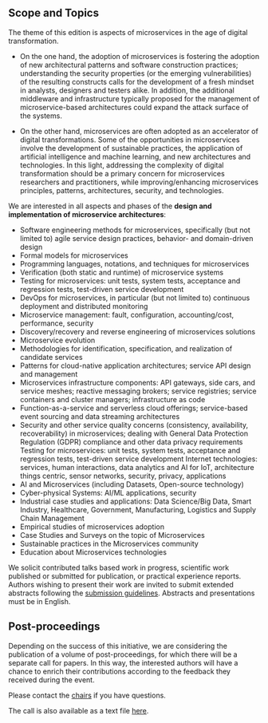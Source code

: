 ## Scope and Topics

The theme of this edition is aspects of microservices in the age of digital transformation.

- On the one hand, the adoption of microservices is fostering the adoption of new architectural patterns and software construction practices; understanding the security properties (or the emerging vulnerabilities) of the resulting constructs calls for the development of a fresh mindset in analysts, designers and testers alike. In addition, the additional middleware and infrastructure typically proposed for the management of microservice-based architectures could expand the attack surface of the systems.

- On the other hand, microservices are often adopted as an accelerator of digital transformations. Some of the opportunities in microservices involve the development of sustainable practices, the application of artificial intelligence and machine learning, and new architectures and technologies. In this light, addressing the complexity of digital transformation should be a primary concern for microservices researchers and practitioners, while improving/enhancing microservices principles, patterns, architectures, security, and technologies.

We are interested in all aspects and phases of the **design and implementation of microservice architectures**:

- Software engineering methods for microservices, specifically (but not limited to) agile service design practices, behavior- and domain-driven design
- Formal models for microservices
- Programming languages, notations, and techniques for microservices
- Verification (both static and runtime) of microservice systems
- Testing for microservices: unit tests, system tests, acceptance and regression tests, test-driven service development
- DevOps for microservices, in particular (but not limited to) continuous deployment and distributed monitoring
- Microservice management: fault, configuration, accounting/cost, performance, security
- Discovery/recovery and reverse engineering of microservices solutions
- Microservice evolution
- Methodologies for identification, specification, and realization of candidate services
- Patterns for cloud-native application architectures; service API design and management
- Microservices infrastructure components: API gateways, side cars, and service meshes; reactive messaging brokers; service registries; service containers and cluster managers; infrastructure as code
- Function-as-a-service and serverless cloud offerings; service-based event sourcing and data streaming architectures
- Security and other service quality concerns (consistency, availability, recoverability) in microservices; dealing with General Data Protection Regulation (GDPR) compliance and other data privacy requirements
  Testing for microservices: unit tests, system tests, acceptance and regression tests, test-driven service development
  Internet technologies: services, human interactions, data analytics and AI for IoT, architecture things centric, sensor networks, security, privacy, applications
- AI and Microservices (including Datasets, Open-source technology)
- Cyber-physical Systems: AI/ML applications, security
- Industrial case studies and applications: Data Science/Big Data, Smart Industry, Healthcare, Government, Manufacturing, Logistics and Supply Chain Management
- Empirical studies of microservices adoption
- Case Studies and Surveys on the topic of Microservices
- Sustainable practices in the Microservices community
- Education about Microservices technologies

We solicit contributed talks based work in progress, scientific work published or submitted for publication, or practical experience reports.
Authors wishing to present their work are invited to submit extended abstracts following the <a onclick="$('#submission_tab a').trigger('click'); return false;" href="#submission">submission guidelines</a>.
Abstracts and presentations must be in English.

## Post-proceedings

Depending on the success of this initiative, we are considering the publication of a volume of post-proceedings, for which there will be a separate call for papers.
In this way, the interested authors will have a chance to enrich their contributions according to the feedback they received during the event.

Please contact the [chairs](/2022/committees) if you have questions.

<div class="alert alert-info hidden-print" role="alert">
<span class="glyphicon glyphicon-info-sign"></span> The call is also available as a text file <a href="{{ "/cfp.txt" | relative_url }}">here</a>.
</div>
